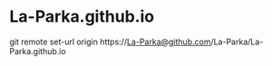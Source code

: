# La-Parka.github.io
git remote set-url origin https://La-Parka@github.com/La-Parka/La-Parka.github.io
